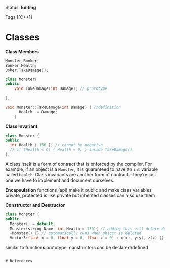 Status: **Editing**

Tags:[[C++]]

# Classes
**Class Members**
```cpp
Monster Bonker;
Bonker.Health;
Boker.TakeDamage();

class Monster{
public:
	void TakeDamage(int Damage); // prototype
	
};

void Monster::TakeDamage(int Damage) { //definition
	  Health -= Damage;
	}
```


**Class Invariant**
```cpp
class Monster {
public:
  int Health { 150 }; // cannot be negative
  // if (Health < 0) { Health = 0; } inside TakeDamage()
};
```
A class itself is a form of contract that is enforced by the compiler. For example, if an object is a `Monster`, it is guaranteed to have an `int` variable called `Health`.
Class invariants are another form of contract - they’re just one we have to implement and document ourselves.

**Encapsulation**
functions (api) make it public and make class variables private, protected is like private but inherited classes can also use them

**Constructor and Destructor**
```cpp
class Monster {
public:
  Monster() = default;
  Monster(string Name, int Health = 150){ // adding this will delete default
  ~Monster() {} // automatically runs when object is deleted
  Vector3(float x = 0, float y = 0, float z = 0) : x(x), y(y), z(z) {}
```
similar to functions prototype, constructors can be declared/defined

```

# References